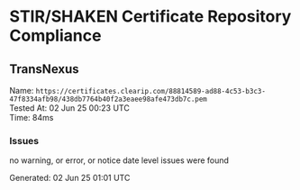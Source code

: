 # STIR/SHAKEN Certificate Repository Compliance

## TransNexus

Name: `https://certificates.clearip.com/88814589-ad88-4c53-b3c3-47f8334afb98/438db7764b40f2a3eaee98afe473db7c.pem`\
Tested At: 02 Jun 25 00:23 UTC\
Time: 84ms

### Issues

no warning, or error, or notice date level issues were found

Generated: 02 Jun 25 01:01 UTC